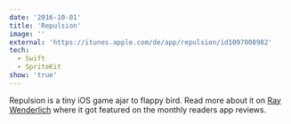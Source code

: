 ```yaml
---
date: '2016-10-01'
title: 'Repulsion'
image: ''
external: 'https://itunes.apple.com/de/app/repulsion/id1097008982'
tech:
  - Swift
  - SpriteKit
show: 'true'
---
```


Repulsion is a tiny iOS game ajar to flappy bird.
Read more about it on [Ray Wenderlich](https://www.raywenderlich.com/1129-readers-app-reviews-may-2016) where it got featured on the monthly readers app reviews.
